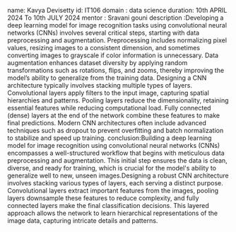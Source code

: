 name: Kavya Devisetty id: IT106 domain : data science duration: 10th APRIL 2024 To 10th JULY 2024 mentor : Sravani gouni description :Developing a deep learning model for image recognition tasks using convolutional neural networks (CNNs) involves several critical steps, starting with data preprocessing and augmentation. Preprocessing includes normalizing pixel values, resizing images to a consistent dimension, and sometimes converting images to grayscale if color information is unnecessary. Data augmentation enhances dataset diversity by applying random transformations such as rotations, flips, and zooms, thereby improving the model’s ability to generalize from the training data.
Designing a CNN architecture typically involves stacking multiple types of layers. Convolutional layers apply filters to the input image, capturing spatial hierarchies and patterns. Pooling layers reduce the dimensionality, retaining essential features while reducing computational load. Fully connected (dense) layers at the end of the network combine these features to make final predictions. Modern CNN architectures often include advanced techniques such as dropout to prevent overfitting and batch normalization to stabilize and speed up training.
conclusion:Building a deep learning model for image recognition using convolutional neural networks (CNNs) encompasses a well-structured workflow that begins with meticulous data preprocessing and augmentation. This initial step ensures the data is clean, diverse, and ready for training, which is crucial for the model's ability to generalize well to new, unseen images.Designing a robust CNN architecture involves stacking various types of layers, each serving a distinct purpose. Convolutional layers extract important features from the images, pooling layers downsample these features to reduce complexity, and fully connected layers make the final classification decisions. This layered approach allows the network to learn hierarchical representations of the image data, capturing intricate details and patterns.
